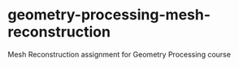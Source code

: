 # geometry-processing-mesh-reconstruction
Mesh Reconstruction assignment for Geometry Processing course
